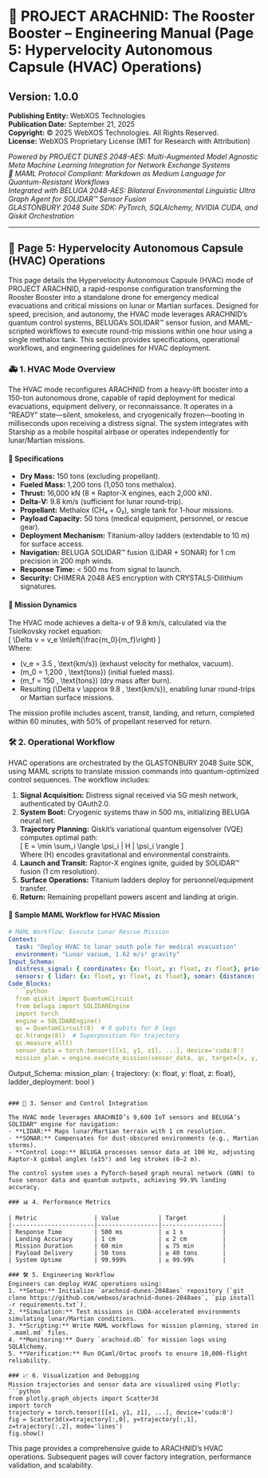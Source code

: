 # 🚀 PROJECT ARACHNID: The Rooster Booster – Engineering Manual (Page 5: Hypervelocity Autonomous Capsule (HVAC) Operations)

## Version: 1.0.0  
**Publishing Entity:** WebXOS Technologies  
**Publication Date:** September 21, 2025  
**Copyright:** © 2025 WebXOS Technologies. All Rights Reserved.  
**License:** WebXOS Proprietary License (MIT for Research with Attribution)  

*Powered by PROJECT DUNES 2048-AES: Multi-Augmented Model Agnostic Meta Machine Learning Integration for Network Exchange Systems*  
*🐪 MAML Protocol Compliant: Markdown as Medium Language for Quantum-Resistant Workflows*  
*Integrated with BELUGA 2048-AES: Bilateral Environmental Linguistic Ultra Graph Agent for SOLIDAR™ Sensor Fusion*  
*GLASTONBURY 2048 Suite SDK: PyTorch, SQLAlchemy, NVIDIA CUDA, and Qiskit Orchestration*  

---

## 📜 Page 5: Hypervelocity Autonomous Capsule (HVAC) Operations  

This page details the Hypervelocity Autonomous Capsule (HVAC) mode of PROJECT ARACHNID, a rapid-response configuration transforming the Rooster Booster into a standalone drone for emergency medical evacuations and critical missions on lunar or Martian surfaces. Designed for speed, precision, and autonomy, the HVAC mode leverages ARACHNID’s quantum control systems, BELUGA’s SOLIDAR™ sensor fusion, and MAML-scripted workflows to execute round-trip missions within one hour using a single methalox tank. This section provides specifications, operational workflows, and engineering guidelines for HVAC deployment.

### 🚑 1. HVAC Mode Overview  

The HVAC mode reconfigures ARACHNID from a heavy-lift booster into a 150-ton autonomous drone, capable of rapid deployment for medical evacuations, equipment delivery, or reconnaissance. It operates in a “READY” state—silent, smokeless, and cryogenically frozen—booting in milliseconds upon receiving a distress signal. The system integrates with Starship as a mobile hospital airbase or operates independently for lunar/Martian missions.

#### 📏 Specifications  
- **Dry Mass:** 150 tons (excluding propellant).  
- **Fueled Mass:** 1,200 tons (1,050 tons methalox).  
- **Thrust:** 16,000 kN (8 × Raptor-X engines, each 2,000 kN).  
- **Delta-V:** 9.8 km/s (sufficient for lunar round-trip).  
- **Propellant:** Methalox (CH₄ + O₂), single tank for 1-hour missions.  
- **Payload Capacity:** 50 tons (medical equipment, personnel, or rescue gear).  
- **Deployment Mechanism:** Titanium-alloy ladders (extendable to 10 m) for surface access.  
- **Navigation:** BELUGA SOLIDAR™ fusion (LIDAR + SONAR) for 1 cm precision in 200 mph winds.  
- **Response Time:** < 500 ms from signal to launch.  
- **Security:** CHIMERA 2048 AES encryption with CRYSTALS-Dilithium signatures.  

#### 🔢 Mission Dynamics  
The HVAC mode achieves a delta-v of 9.8 km/s, calculated via the Tsiolkovsky rocket equation:  
\[
\Delta v = v_e \ln\left(\frac{m_0}{m_f}\right)
\]  
Where:  
- \(v_e = 3.5 \, \text{km/s}\) (exhaust velocity for methalox, vacuum).  
- \(m_0 = 1,200 \, \text{tons}\) (initial fueled mass).  
- \(m_f = 150 \, \text{tons}\) (dry mass after burn).  
- Resulting \(\Delta v \approx 9.8 \, \text{km/s}\), enabling lunar round-trips or Martian surface missions.  

The mission profile includes ascent, transit, landing, and return, completed within 60 minutes, with 50% of propellant reserved for return.

### 🛠️ 2. Operational Workflow  

HVAC operations are orchestrated by the GLASTONBURY 2048 Suite SDK, using MAML scripts to translate mission commands into quantum-optimized control sequences. The workflow includes:  
1. **Signal Acquisition:** Distress signal received via 5G mesh network, authenticated by OAuth2.0.  
2. **System Boot:** Cryogenic systems thaw in 500 ms, initializing BELUGA neural net.  
3. **Trajectory Planning:** Qiskit’s variational quantum eigensolver (VQE) computes optimal path:  
\[
E = \min \sum_i \langle \psi_i | H | \psi_i \rangle
\]  
Where \(H\) encodes gravitational and environmental constraints.  
4. **Launch and Transit:** Raptor-X engines ignite, guided by SOLIDAR™ fusion (1 cm resolution).  
5. **Surface Operations:** Titanium ladders deploy for personnel/equipment transfer.  
6. **Return:** Remaining propellant powers ascent and landing at origin.  

#### 📜 Sample MAML Workflow for HVAC Mission  
```yaml
# MAML Workflow: Execute Lunar Rescue Mission
Context:
  task: "Deploy HVAC to lunar south pole for medical evacuation"
  environment: "Lunar vacuum, 1.62 m/s² gravity"
Input_Schema:
  distress_signal: { coordinates: {x: float, y: float, z: float}, priority: int }
  sensors: { lidar: {x: float, y: float, z: float}, sonar: {distance: float} }
Code_Blocks:
  ```python
  from qiskit import QuantumCircuit
  from beluga import SOLIDAREngine
  import torch
  engine = SOLIDAREngine()
  qc = QuantumCircuit(8)  # 8 qubits for 8 legs
  qc.h(range(8))  # Superposition for trajectory
  qc.measure_all()
  sensor_data = torch.tensor([[x1, y1, z1], ...], device='cuda:0')
  mission_plan = engine.execute_mission(sensor_data, qc, target=[x, y, z])
  ```
Output_Schema:
  mission_plan: { trajectory: {x: float, y: float, z: float}, ladder_deployment: bool }
```

### 📡 3. Sensor and Control Integration  

The HVAC mode leverages ARACHNID’s 9,600 IoT sensors and BELUGA’s SOLIDAR™ engine for navigation:  
- **LIDAR:** Maps lunar/Martian terrain with 1 cm resolution.  
- **SONAR:** Compensates for dust-obscured environments (e.g., Martian storms).  
- **Control Loop:** BELUGA processes sensor data at 100 Hz, adjusting Raptor-X gimbal angles (±15°) and leg strokes (0–2 m).  

The control system uses a PyTorch-based graph neural network (GNN) to fuse sensor data and quantum outputs, achieving 99.9% landing accuracy.

### 📊 4. Performance Metrics  

| Metric                | Value           | Target          |
|-----------------------|-----------------|-----------------|
| Response Time         | 500 ms          | ≤ 1 s           |
| Landing Accuracy      | 1 cm            | ≤ 2 cm          |
| Mission Duration      | 60 min          | ≤ 75 min        |
| Payload Delivery      | 50 tons         | ≥ 40 tons       |
| System Uptime         | 99.999%         | ≥ 99.99%        |

### 🛠️ 5. Engineering Workflow  
Engineers can deploy HVAC operations using:  
1. **Setup:** Initialize `arachnid-dunes-2048aes` repository (`git clone https://github.com/webxos/arachnid-dunes-2048aes`, `pip install -r requirements.txt`).  
2. **Simulation:** Test missions in CUDA-accelerated environments simulating lunar/Martian conditions.  
3. **Scripting:** Write MAML workflows for mission planning, stored in `.maml.md` files.  
4. **Monitoring:** Query `arachnid.db` for mission logs using SQLAlchemy.  
5. **Verification:** Run OCaml/Ortac proofs to ensure 10,000-flight reliability.  

### 📈 6. Visualization and Debugging  
Mission trajectories and sensor data are visualized using Plotly:  
```python
from plotly.graph_objects import Scatter3d
import torch
trajectory = torch.tensor([[x1, y1, z1], ...], device='cuda:0')
fig = Scatter3d(x=trajectory[:,0], y=trajectory[:,1], z=trajectory[:,2], mode='lines')
fig.show()
```

This page provides a comprehensive guide to ARACHNID’s HVAC operations. Subsequent pages will cover factory integration, performance validation, and scalability.